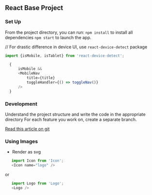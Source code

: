 ## React Base Project

### Set Up

From the project directory, you can run:
`npm install` to install all dependencies
`npm start` to launch the app.


// For drastic difference in device UI, use `react-device-detect` package

```js
import {isMobile, isTablet} from 'react-device-detect';

  {
      isMobile &&
      <MobileNav
          title={title}
          toggleHandler={() => toggleNav()}
      />
  }
```

### Development
Understand the project structure and write the code in the appropriate directory
For each feature you work on, create a separate branch.

[Read this article on git](https://chiamakaikeanyi.dev/working-with-git/)

### Using Images

- Render as svg

```js
   import Icon from 'Icon';
   <Icon name="logo" />
```
or
```js
   import Logo from 'Logo';
   <Logo />
```
